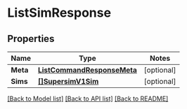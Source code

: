 # ListSimResponse

## Properties
Name | Type | Notes
------------ | ------------- | -------------
**Meta** | [**ListCommandResponseMeta**](ListCommandResponse_meta.md) | [optional] 
**Sims** | [**[]SupersimV1Sim**](supersim.v1.sim.md) | [optional] 

[[Back to Model list]](../README.md#documentation-for-models) [[Back to API list]](../README.md#documentation-for-api-endpoints) [[Back to README]](../README.md)


